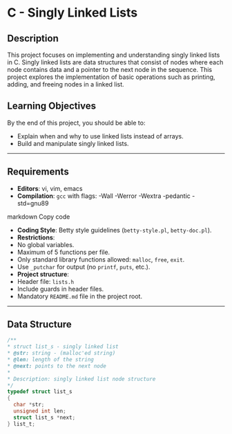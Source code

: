 # C - Singly Linked Lists

## Description
This project focuses on implementing and understanding singly linked lists in C. Singly linked lists are data structures that consist of nodes where each node contains data and a pointer to the next node in the sequence. This project explores the implementation of basic operations such as printing, adding, and freeing nodes in a linked list.

## Learning Objectives
By the end of this project, you should be able to:
- Explain when and why to use linked lists instead of arrays.
- Build and manipulate singly linked lists.

---

## Requirements
- **Editors**: vi, vim, emacs
- **Compilation**: `gcc` with flags:
-Wall -Werror -Wextra -pedantic -std=gnu89

markdown
Copy code
- **Coding Style**: Betty style guidelines (`betty-style.pl`, `betty-doc.pl`).
- **Restrictions**:
- No global variables.
- Maximum of 5 functions per file.
- Only standard library functions allowed: `malloc`, `free`, `exit`.
- Use `_putchar` for output (no `printf`, `puts`, etc.).
- **Project structure**:
- Header file: `lists.h`
- Include guards in header files.
- Mandatory `README.md` file in the project root.

---

## Data Structure

```c
/**
* struct list_s - singly linked list
* @str: string - (malloc'ed string)
* @len: length of the string
* @next: points to the next node
*
* Description: singly linked list node structure
*/
typedef struct list_s
{
  char *str;
  unsigned int len;
  struct list_s *next;
} list_t;
